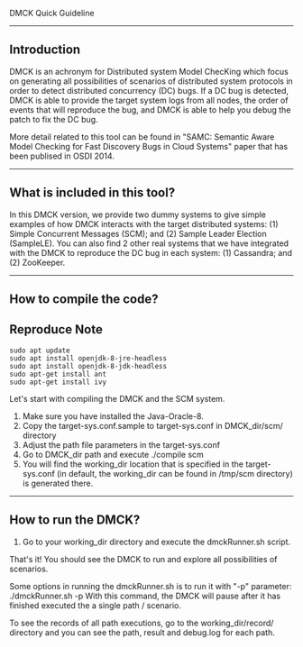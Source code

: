 DMCK Quick Guideline

------------
Introduction
------------

DMCK is an achronym for Distributed system Model ChecKing
which focus on generating all possibilities of scenarios
of distributed system protocols in order to detect 
distributed concurrency (DC) bugs. If a DC bug is detected,
DMCK is able to provide the target system logs from all nodes,
the order of events that will reproduce the bug, and DMCK
is able to help you debug the patch to fix the DC bug.

More detail related to this tool can be found in
"SAMC: Semantic Aware Model Checking for Fast Discovery Bugs in Cloud Systems" paper
that has been publised in OSDI 2014.

------------------------------
What is included in this tool?
------------------------------

In this DMCK version, we provide two dummy systems
to give simple examples of how DMCK interacts with
the target distributed systems: (1) Simple Concurrent
Messages (SCM); and (2) Sample Leader Election (SampleLE).
You can also find 2 other real systems that we have integrated
with the DMCK to reproduce the DC bug in each system:
(1) Cassandra; and (2) ZooKeeper.

------------------------
How to compile the code?
------------------------
## Reproduce Note
```
sudo apt update
sudo apt install openjdk-8-jre-headless
sudo apt install openjdk-8-jdk-headless
sudo apt-get install ant
sudo apt-get install ivy
````
Let's start with compiling the DMCK and the SCM system.

1. Make sure you have installed the Java-Oracle-8.
2. Copy the target-sys.conf.sample to target-sys.conf 
   in DMCK_dir/scm/ directory
3. Adjust the path file parameters in the target-sys.conf
4. Go to DMCK_dir path and execute ./compile scm
5. You will find the working_dir location that is specified
   in the target-sys.conf (in default, the working_dir
   can be found in /tmp/scm directory) is generated there.

--------------------
How to run the DMCK?
--------------------




1. Go to your working_dir directory and execute the
   dmckRunner.sh script.

That's it! You should see the DMCK to run and explore
all possibilities of scenarios. 

Some options in running the dmckRunner.sh is to run it with
"-p" parameter: ./dmckRunner.sh -p
With this command, the DMCK will pause after it has finished
executed the a single path / scenario.

To see the records of all path executions, go to the
working_dir/record/ directory and you can see the path,
result and debug.log for each path.


